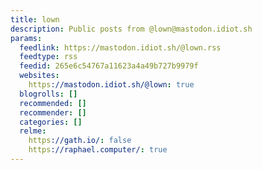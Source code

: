 ```yaml
---
title: lown
description: Public posts from @lown@mastodon.idiot.sh
params:
  feedlink: https://mastodon.idiot.sh/@lown.rss
  feedtype: rss
  feedid: 265e6c54767a11623a4a49b727b9979f
  websites:
    https://mastodon.idiot.sh/@lown: true
  blogrolls: []
  recommended: []
  recommender: []
  categories: []
  relme:
    https://gath.io/: false
    https://raphael.computer/: true
---
```

